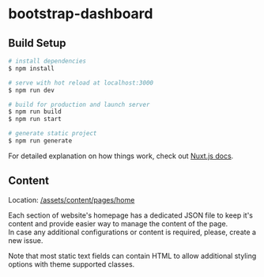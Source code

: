 # bootstrap-dashboard

## Build Setup

```bash
# install dependencies
$ npm install

# serve with hot reload at localhost:3000
$ npm run dev

# build for production and launch server
$ npm run build
$ npm run start

# generate static project
$ npm run generate
```

For detailed explanation on how things work, check out [Nuxt.js docs](https://nuxtjs.org).

## Content

Location: [/assets/content/pages/home](/assets/content/pages/home)

Each section of website's homepage has a dedicated JSON file to keep it's content and provide easier way to manage the content of the page.  
In case any additional configurations or content is required, please, create a new issue.  

Note that most static text fields can contain HTML to allow additional styling options with theme supported classes. 
